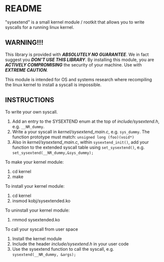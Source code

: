 README
======

"sysextend" is a small kernel module / rootkit that allows you to write syscalls for a running linux kernel.

WARNING!!!
--------------

This library is provided with ***ABSOLUTELY NO GUARANTEE***.  We in fact suggest you ***DON'T USE THIS LIBRARY***. By installing this module, you are ***ACTIVELY COMPROMISING*** the security of your machine.  Use with ***EXTREME CAUTION***.

This module is intended for OS and systems research where recompiling the linux kernel to install a syscall is impossible.

INSTRUCTIONS
-------------

To write your own syscall.

1. Add an entry to the SYSEXTEND enum at the top of *include/sysextend.h*,  e.g. `__NR_dummy`.
2. Write a your syscall in *kernel/sysextend_main.c*, e.g. `sys_dummy`.  The function prototype must match: `unsigned long (foo)(void*)`
3. Also in *kernel/sysextend_main.c*, within `sysextend_init()`, add your function to the extended syscall table using `set_sysextend()`, e.g.	`set_sysextend(__NR_dummy,&sys_dummy);` 


To make your kernel module:

1. cd kernel
2. make

To install your kernel module:

1. cd kernel
2. insmod kobj/sysextended.ko

To uninstall your kernel module:

1. rmmod sysextended.ko

To call your syscall from user space

1. Install the kernel module
2. Include the header *include/sysextend.h* in your user code
3. Use the sysextend function to call the syscall, e.g. `sysextend(__NR_dummy, &args);`



